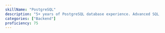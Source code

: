 ```yaml
---
skillName: "PostgreSQL"
description: "5+ years of PostgreSQL database experience. Advanced SQL, database design, optimization."
categories: ["Backend"]
proficiency: 75
---
```

